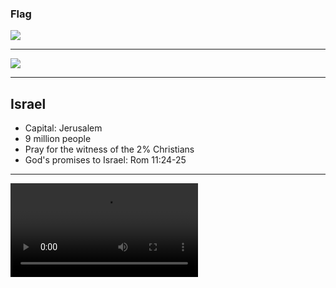 ### Flag

![](https://upload.wikimedia.org/wikipedia/commons/d/d4/Flag_of_Israel.svg)

---

![](https://upload.wikimedia.org/wikipedia/commons/4/47/ISR_orthographic.svg)

---

## Israel

- Capital: Jerusalem
- 9 million people
- Pray for the witness of the 2% Christians
- God's promises to Israel: Rom 11:24-25

---

![](https://storage.cloud.google.com/prayer-videos/country/israel.mp4)
